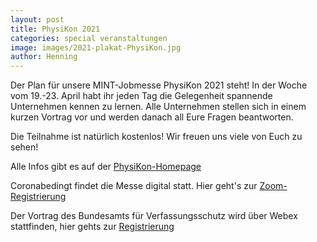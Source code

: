 ```yaml
---
layout: post
title: PhysiKon 2021
categories: special veranstaltungen
image: images/2021-plakat-PhysiKon.jpg
author: Henning
---
```


Der Plan für unsere MINT-Jobmesse PhysiKon 2021 steht! In der Woche vom 19.-23.
April habt ihr jeden Tag die Gelegenheit spannende Unternehmen kennen zu lernen.
Alle Unternehmen stellen sich in einem kurzen Vortrag vor und werden danach all
Eure Fragen beantworten.

Die Teilnahme ist natürlich kostenlos! Wir freuen uns viele von Euch zu sehen!

Alle Infos gibt es auf der [PhysiKon-Homepage](https://physikon.pep-dortmund.org)

Coronabedingt findet die Messe digital statt. Hier geht's zur [Zoom-Registrierung](https://t1p.de/PhysiKon2021)

Der Vortrag des Bundesamts für Verfassungsschutz wird über Webex stattfinden, hier gehts zur [Registrierung](https://t1p.de/PhysiKon2021-BfV)
